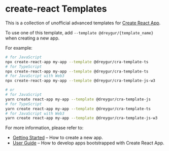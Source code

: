 # create-react Templates

This is a collection of unofficial advanced templates for [Create React App](https://github.com/facebook/create-react-app).

To use one of this template, add `--template @dreygur/{template_name}` when creating a new app.

For example:

```sh
# for JavaScript
npx create-react-app my-app --template @dreygur/cra-template-ts
# for TypeScript
npx create-react-app my-app --template @dreygur/cra-template-ts
# for JavaScript with Web3
npx create-react-app my-app --template @dreygur/cra-template-js-w3

# or
# for JavaScript
yarn create react-app my-app --template @dreygur/cra-template-js
# for TypeScript
yarn create react-app my-app --template @dreygur/cra-template-ts
# for JavaScript with Web3
yarn create react-app my-app --template @dreygur/cra-template-js-w3
```

For more information, please refer to:

- [Getting Started](https://create-react-app.dev/docs/getting-started) – How to create a new app.
- [User Guide](https://create-react-app.dev) – How to develop apps bootstrapped with Create React App.
